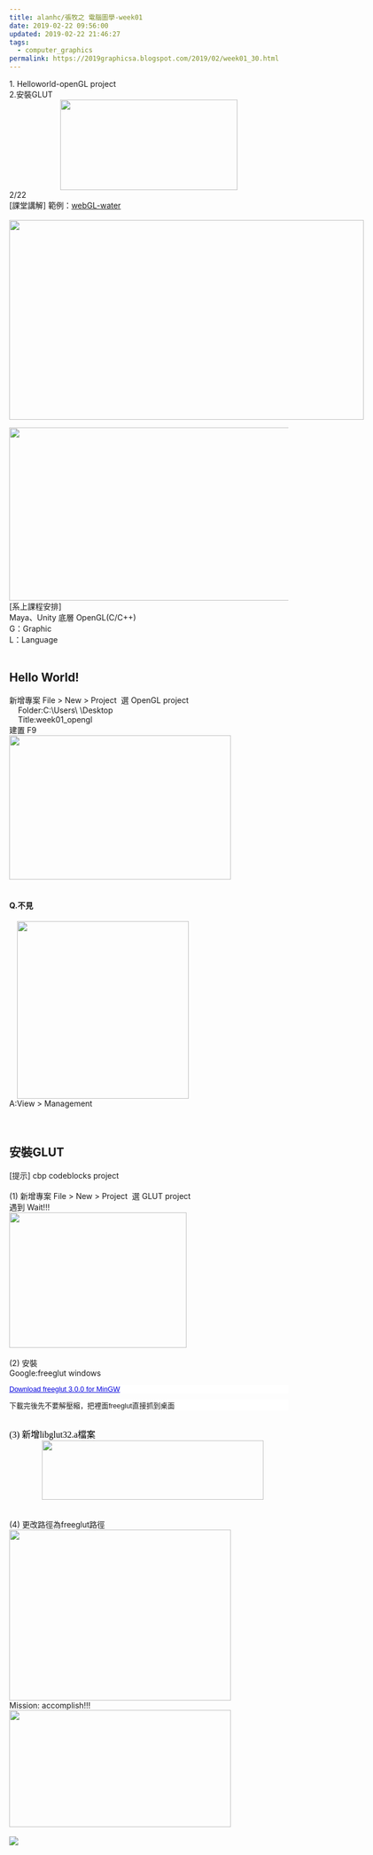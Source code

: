 ```yaml
---
title: alanhc/張牧之 電腦圖學-week01
date: 2019-02-22 09:56:00
updated: 2019-02-22 21:46:27
tags:
  - computer_graphics
permalink: https://2019graphicsa.blogspot.com/2019/02/week01_30.html
---
```


<div style="text-align: center;">
<div style="text-align: left;">
1. Helloworld-openGL project</div>
<div style="text-align: left;">
2.安裝GLUT</div>
<a href="http://2.bp.blogspot.com/-lxF9qoz-JRg/XG9WtL3obfI/AAAAAAAAJNE/vCXhOE6gKCwKfNsJh_bLPa0z5WcSX9Z0ACK4BGAYYCw/s1600/15393444776798965022bc7.jpg" imageanchor="1"><img border="0" height="163" src="../../images/8741533010592647710-15393444776798965022bc7.jpg" width="320"></a></div>
<div style="text-align: left;">
2/22<br>
[課堂講解] 範例：<a href="http://madebyevan.com/webgl-water/">webGL-water</a><br>
<br>
<a href="http://1.bp.blogspot.com/--BxEV9hvU4M/XG9joixtSfI/AAAAAAAAJNQ/ed0y8kn0Z0EaBlZK2zAPpmdBwmEjvYtkACK4BGAYYCw/s1600/1.png" imageanchor="1" style="clear: left; float: left; margin-bottom: 1em; margin-right: 1em;"><img border="0" height="360" src="../../images/8741533010592647710-1.png" width="640"></a><a href="http://2.bp.blogspot.com/-WH8iwevN5aY/XG9j9jmKmOI/AAAAAAAAJNc/ikXqc6-B4NETvbOqwasIXyq2AjY4CTubQCK4BGAYYCw/s1600/2.png" imageanchor="1"><img border="0" height="312" src="../../images/8741533010592647710-2.png" width="640"></a><br>
[系上課程安排]<br>
Maya、Unity 底層 OpenGL(C/C++)<br>
G：Graphic<br>
L：Language<br>
<br>
<h2>
Hello World!</h2>
新增專案 File &gt; New &gt; Project&nbsp; 選 OpenGL project<br>
&nbsp; &nbsp; Folder:C:\Users\ \Desktop<br>
&nbsp; &nbsp; Title:week01_opengl<br>
建置 F9<br>
<a href="http://2.bp.blogspot.com/-O3wLzrTE4kk/XG9pTNpcjmI/AAAAAAAAJN0/yYOI57nM5asGHtfGOYULx3u2WfJkYaHXACK4BGAYYCw/s1600/4.PNG" imageanchor="1"><img border="0" height="260" src="../../images/8741533010592647710-4.PNG" width="400"></a><br>
<br>
<h4>
Q.不見</h4>
<a href="http://1.bp.blogspot.com/-hYl3VAQEMtU/XG9pooaZ0yI/AAAAAAAAJOA/cnIVNpn00J4pRy7r26oErHkPYMXneQAyACK4BGAYYCw/s1600/5.PNG" imageanchor="1" style="clear: right; display: inline !important; margin-bottom: 1em; margin-left: 1em;"><img border="0" height="320" src="../../images/8741533010592647710-5.PNG" width="310"></a><br>
A:View &gt; Management<br>
<br>
<br>
<h2>
安裝GLUT</h2>
<div>
[提示] cbp codeblocks project</div>
<div>
<br></div>
<div>
<div>
(1) 新增專案 File &gt; New &gt; Project&nbsp; 選 GLUT project</div>
<div>
</div>
</div>
<div>
遇到 Wait!!!</div>
<div>
<img border="0" height="244" src="../../images/8741533010592647710-6.PNG" width="320"></div>
<div>
<br></div>
<div>
(2) 安裝</div>
<div>
Google:freeglut windows</div>
<div>
<div style="background-color: white; font-family: Verdana, Helvetica, Arial, &quot;Nimbus Sans L&quot;, sans-serif; font-size: 12.8px; margin-bottom: 1em; margin-top: 1em; text-align: justify;">
<a href="https://www.transmissionzero.co.uk/files/software/development/GLUT/freeglut-MinGW.zip" style="color: #0000dd;" title="freeglut 3.0.0 for MinGW" type="application/zip">Download freeglut 3.0.0 for MinGW</a>&nbsp;</div>
<div style="background-color: white; font-family: Verdana, Helvetica, Arial, &quot;Nimbus Sans L&quot;, sans-serif; font-size: 12.8px; margin-bottom: 1em; margin-top: 1em; text-align: justify;">
下載完後先不要解壓縮，把裡面freeglut直接抓到桌面</div>
<div style="background-color: white; font-family: Verdana, Helvetica, Arial, &quot;Nimbus Sans L&quot;, sans-serif; font-size: 12.8px; margin-bottom: 1em; margin-top: 1em; text-align: justify;">
</div>
<div style="-webkit-text-stroke-width: 0px; color: black; font-family: &quot;Times New Roman&quot;; font-size: medium; font-style: normal; font-variant-caps: normal; font-variant-ligatures: normal; font-weight: 400; letter-spacing: normal; orphans: 2; text-align: left; text-decoration-color: initial; text-decoration-style: initial; text-indent: 0px; text-transform: none; white-space: normal; widows: 2; word-spacing: 0px;">
</div>
<br>
<div style="-webkit-text-stroke-width: 0px; color: black; font-family: &quot;Times New Roman&quot;; font-size: medium; font-style: normal; font-variant-caps: normal; font-variant-ligatures: normal; font-weight: 400; letter-spacing: normal; orphans: 2; text-align: left; text-decoration-color: initial; text-decoration-style: initial; text-indent: 0px; text-transform: none; white-space: normal; widows: 2; word-spacing: 0px;">
(3) 新增libglut32.a檔案</div>
</div>
<div class="separator" style="clear: both; text-align: center;">
<a href="http://2.bp.blogspot.com/-rKXkd4RcFCU/XG9umFA4b7I/AAAAAAAAJOc/FsKZo0hsrccPgiZYjjnR6g_zw5QG9dQXgCK4BGAYYCw/s1600/7.PNG" imageanchor="1" style="clear: left; float: left; margin-bottom: 1em; margin-right: 1em;"></a><a href="http://3.bp.blogspot.com/-h1NDQKSs1lk/XG9v73vm4eI/AAAAAAAAJO8/Pis3ZDqfMLwjDxi1-kovX1_P-sRDvwhtQCK4BGAYYCw/s1600/7.PNG" imageanchor="1"><img border="0" height="107" src="../../images/8741533010592647710-7.PNG" width="400"></a></div>
<div>
<br></div>
<div>
<br></div>
<div>
(4) 更改路徑為freeglut路徑</div>
<div>
<a href="http://3.bp.blogspot.com/-1v3vApzO4Ww/XG9umImNBcI/AAAAAAAAJOg/mzWdqSdHITYtcyW6jFtnpCxa7UDkgBnkACK4BGAYYCw/s1600/8.PNG" imageanchor="1" style="clear: left; display: inline !important; margin-bottom: 1em; margin-right: 1em;"><img border="0" height="308" src="../../images/8741533010592647710-8.PNG" width="400"></a></div>
<div>
Mission: accomplish!!!</div>
<div>
<a href="http://3.bp.blogspot.com/-gC2dTO7yAHA/XG9umZJM3kI/AAAAAAAAJOo/xpsncl2lX5I7tI4gTxvySSbvjVK2m4OXQCK4BGAYYCw/s1600/9.PNG" imageanchor="1"><img border="0" height="211" src="../../images/8741533010592647710-9.PNG" width="400"></a></div>
<div>
<br></div>
<div>
<a href="http://4.bp.blogspot.com/-mRKt8TPngPI/XG9zMvWgmzI/AAAAAAAAJPI/6SJb33NSSEgqm8n6FHAxLltrzhH93X2qQCK4BGAYYCw/s1600/image.gif" imageanchor="1"><img border="0" src="../../images/8741533010592647710-image.gif"></a></div>
</div>

